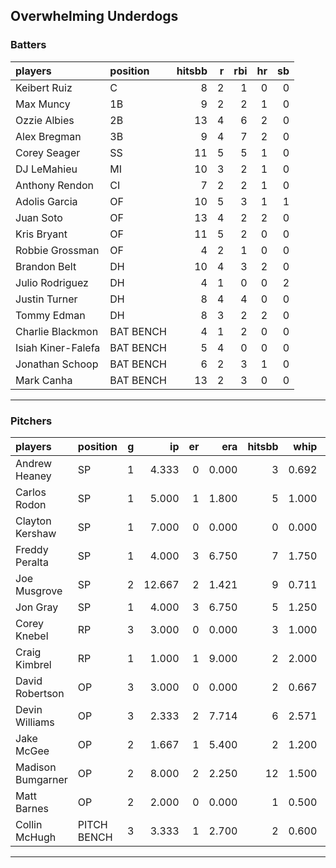 ## Overwhelming Underdogs

### Batters

 
|players            |position  | hitsbb|  r| rbi| hr| sb| 
|:------------------|:---------|------:|--:|---:|--:|--:| 
|Keibert Ruiz       |C         |      8|  2|   1|  0|  0| 
|Max Muncy          |1B        |      9|  2|   2|  1|  0| 
|Ozzie Albies       |2B        |     13|  4|   6|  2|  0| 
|Alex Bregman       |3B        |      9|  4|   7|  2|  0| 
|Corey Seager       |SS        |     11|  5|   5|  1|  0| 
|DJ LeMahieu        |MI        |     10|  3|   2|  1|  0| 
|Anthony Rendon     |CI        |      7|  2|   2|  1|  0| 
|Adolis Garcia      |OF        |     10|  5|   3|  1|  1| 
|Juan Soto          |OF        |     13|  4|   2|  2|  0| 
|Kris Bryant        |OF        |     11|  5|   2|  0|  0| 
|Robbie Grossman    |OF        |      4|  2|   1|  0|  0| 
|Brandon Belt       |DH        |     10|  4|   3|  2|  0| 
|Julio Rodriguez    |DH        |      4|  1|   0|  0|  2| 
|Justin Turner      |DH        |      8|  4|   4|  0|  0| 
|Tommy Edman        |DH        |      8|  3|   2|  2|  0| 
|Charlie Blackmon   |BAT BENCH |      4|  1|   2|  0|  0| 
|Isiah Kiner-Falefa |BAT BENCH |      5|  4|   0|  0|  0| 
|Jonathan Schoop    |BAT BENCH |      6|  2|   3|  1|  0| 
|Mark Canha         |BAT BENCH |     13|  2|   3|  0|  0| 


* * *

### Pitchers

 
|players           |position    |  g|     ip| er|   era| hitsbb|  whip| so|  w| sv| 
|:-----------------|:-----------|--:|------:|--:|-----:|------:|-----:|--:|--:|--:| 
|Andrew Heaney     |SP          |  1|  4.333|  0| 0.000|      3| 0.692|  5|  0|  0| 
|Carlos Rodon      |SP          |  1|  5.000|  1| 1.800|      5| 1.000| 12|  0|  0| 
|Clayton Kershaw   |SP          |  1|  7.000|  0| 0.000|      0| 0.000| 13|  1|  0| 
|Freddy Peralta    |SP          |  1|  4.000|  3| 6.750|      7| 1.750|  6|  0|  0| 
|Joe Musgrove      |SP          |  2| 12.667|  2| 1.421|      9| 0.711| 14|  1|  0| 
|Jon Gray          |SP          |  1|  4.000|  3| 6.750|      5| 1.250|  4|  0|  0| 
|Corey Knebel      |RP          |  3|  3.000|  0| 0.000|      3| 1.000|  3|  0|  1| 
|Craig Kimbrel     |RP          |  1|  1.000|  1| 9.000|      2| 2.000|  2|  0|  1| 
|David Robertson   |OP          |  3|  3.000|  0| 0.000|      2| 0.667|  2|  0|  2| 
|Devin Williams    |OP          |  3|  2.333|  2| 7.714|      6| 2.571|  6|  0|  0| 
|Jake McGee        |OP          |  2|  1.667|  1| 5.400|      2| 1.200|  0|  0|  0| 
|Madison Bumgarner |OP          |  2|  8.000|  2| 2.250|     12| 1.500|  4|  0|  0| 
|Matt Barnes       |OP          |  2|  2.000|  0| 0.000|      1| 0.500|  2|  0|  0| 
|Collin McHugh     |PITCH BENCH |  3|  3.333|  1| 2.700|      2| 0.600|  7|  0|  0| 


* * *


